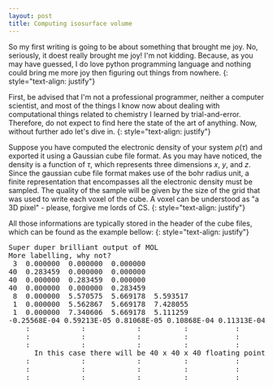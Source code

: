 ```yaml
---
layout: post
title: Computing isosurface volume
---
```


So my first writing is going to be about something that brought me joy. No, seriously, it doest really brought me joy! I'm not kidding. Because, as you may have guessed, I do love python programming language and nothing could bring me more joy then figuring out things from nowhere.
{: style="text-align: justify"}

First, be advised that I'm not a professional programmer, neither a computer scientist, and most of the things I know now about dealing with computational things related to chemistry I learned by trial-and-error. Therefore, do not expect to find here the state of the art of anything. Now, without further ado let's dive in.
{: style="text-align: justify"}

Suppose you have computed the electronic density of your system $\rho(\tau)$ and exported it using a Gaussian cube file format. As you may have noticed, the density is a function of $\tau$, which represents three dimensions $x$, $y$, and $z$. Since the gaussian cube file format makes use of the bohr radius unit, a finite representation that encompasses all the electronic density must be sampled. The quality of the sample will be given by the size of the grid that was used to write each voxel of the cube. A voxel can be understood as "a 3D pixel" - please, forgive me lords of CS.
{: style="text-align: justify"}

All those informations are typically stored in the header of the cube files, which can be found as the example bellow:
{: style="text-align: justify"}

<div class="message" style='font-size=50%'>
<pre>
Super duper brilliant output of MOL
More labelling, why not?
 3  0.000000  0.000000  0.000000
40  0.283459  0.000000  0.000000
40  0.000000  0.283459  0.000000
40  0.000000  0.000000  0.283459
 8  0.000000  5.570575  5.669178  5.593517
 1  0.000000  5.562867  5.669178  7.428055
 1  0.000000  7.340606  5.669178  5.111259
-0.25568E-04 0.59213E-05 0.81068E-05 0.10868E-04 0.11313E-04 0.35999E-05
    :            :            :          :           :           :
    :            :            :          :           :           :
    :            :            :          :           :           :
      In this case there will be 40 x 40 x 40 floating point values
    :            :            :          :           :           :
    :            :            :          :           :           :
    :            :            :          :           :           :
</pre>
</div>
